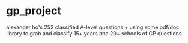 # gp_project
alexander ho's 252 classified A-level questions + using some pdf/doc library to grab and classify 15+ years and 20+ schools of GP questions

